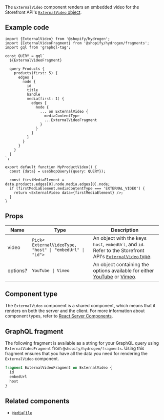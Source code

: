 <!-- This file is generated from source code in the Shopify/hydrogen repo. Edit the files in /packages/hydrogen/src/components/ExternalVideo and run 'yarn generate-docs' at the root of this repo. For more information, refer to https://github.com/Shopify/shopify-dev/blob/main/content/internal/operations/hydrogen-reference-docs.md. -->

The `ExternalVideo` component renders an embedded video for the Storefront
API's [`ExternalVideo` object](/api/storefront/reference/products/externalvideo).

## Example code

```tsx
import {ExternalVideo} from '@shopify/hydrogen';
import {ExternalVideoFragment} from '@shopify/hydrogen/fragments';
import gql from 'graphql-tag';

const QUERY = gql`
  ${ExternalVideoFragment}

  query Products {
    products(first: 5) {
      edges {
        node {
          id
          title
          handle
          media(first: 1) {
            edges {
              node {
                ... on ExternalVideo {
                  mediaContentType
                  ...ExternalVideoFragment
                }
              }
            }
          }
        }
      }
    }
  }
`;

export default function MyProductVideo() {
  const {data} = useShopQuery({query: QUERY});

  const firstMediaElement = data.products.edges[0].node.media.edges[0].node;
  if (firstMediaElement.mediaContentType === 'EXTERNAL_VIDEO') {
    return <ExternalVideo data={firstMediaElement} />;
  }
}
```

## Props

| Name     | Type                                                                                 | Description                                                                                                                                                                                                                       |
| -------- | ------------------------------------------------------------------------------------ | --------------------------------------------------------------------------------------------------------------------------------------------------------------------------------------------------------------------------------- |
| video    | <code>Pick<<wbr>ExternalVideoType, "host" &#124; "embedUrl" &#124; "id"<wbr>></code> | An object with the keys `host`, `embedUrl`, and `id`. Refer to the Storefront API's [`ExternalVideo` type](/api/storefront/reference/products/externalvideo).                                                                     |
| options? | <code>YouTube &#124; Vimeo</code>                                                    | An object containing the options available for either [YouTube](https://developers.google.com/youtube/player_parameters#Parameters) or [Vimeo](https://vimeo.zendesk.com/hc/en-us/articles/360001494447-Using-Player-Parameters). |

## Component type

The `ExternalVideo` component is a shared component, which means that it renders on both the server and the client. For more information about component types, refer to [React Server Components](/custom-storefronts/hydrogen/framework/react-server-components).

## GraphQL fragment

The following fragment is available as a string for your GraphQL query using `ExternalVideoFragment` from `@shopify/hydrogen/fragments`. Using this fragment ensures that you have all the data you need for rendering the `ExternalVideo` component.

```graphql
fragment ExternalVideoFragment on ExternalVideo {
  id
  embedUrl
  host
}
```

## Related components

- [`MediaFile`](/api/hydrogen/components/primitive/mediafile)
